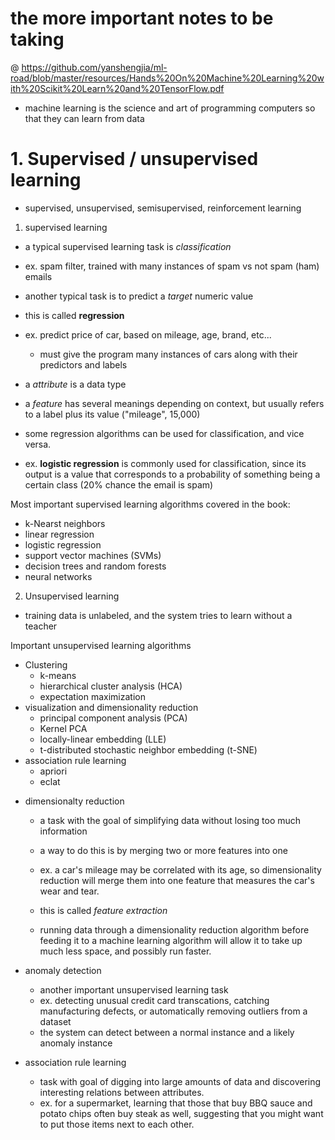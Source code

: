 # the more important notes to be taking
@ https://github.com/yanshengjia/ml-road/blob/master/resources/Hands%20On%20Machine%20Learning%20with%20Scikit%20Learn%20and%20TensorFlow.pdf

- machine learning is the science and art of programming computers so that they can learn from data

# 1. Supervised / unsupervised learning
- supervised, unsupervised, semisupervised, reinforcement learning

 1. supervised learning
  - a typical supervised learning task is *classification* 
  - ex. spam filter, trained with many instances of spam vs not spam (ham) emails

  - another typical task is to predict a *target* numeric value 
  - this is called **regression**
  - ex. predict price of car, based on mileage, age, brand, etc...
    - must give the program many instances of cars along with their predictors and labels

  - a *attribute* is a data type
  - a *feature* has several meanings depending on context, but usually refers to a label plus its value ("mileage", 15,000)

  - some regression algorithms can be used for classification, and vice versa.
  - ex. **logistic regression** is commonly used for classification, since its output is a value that corresponds to a probability of something being a certain class (20% chance the email is spam)

  Most important supervised learning algorithms covered in the book:
  * k-Nearst neighbors
  * linear regression
  * logistic regression
  * support vector machines (SVMs)
  * decision trees and random forests
  * neural networks

 2. Unsupervised learning

 * training data is unlabeled, and the system tries to learn without a teacher

 Important unsupervised learning algorithms
 * Clustering
    - k-means 
    - hierarchical cluster analysis (HCA)
    - expectation maximization
* visualization and dimensionality reduction
    - principal component analysis (PCA)
    - Kernel PCA
    - locally-linear embedding (LLE)
    - t-distributed stochastic neighbor embedding (t-SNE)
* association rule learning
    - apriori
    - eclat

- dimensionalty reduction
    - a task with the goal of simplifying data without losing too much information
     - a way to do this is by merging two or more features into one
     - ex. a car's mileage may be correlated with its age, so dimensionality reduction will merge them into one feature that measures the car's wear and tear. 
     - this is called *feature extraction*

     - running data through a dimensionality reduction algorithm before feeding it to a machine learning algorithm will allow it to take up much less space, and possibly run faster.

- anomaly detection
    - another important unsupervised learning task
    - ex. detecting unusual credit card transcations, catching manufacturing defects, or automatically removing outliers from a dataset
    - the system can detect between a normal instance and a likely anomaly instance

- association rule learning
    - task with goal of digging into large amounts of data and discovering interesting relations between attributes.
    - ex. for a supermarket, learning that those that buy BBQ sauce and potato chips often buy steak as well, suggesting that you might want to put those items next to each other.

